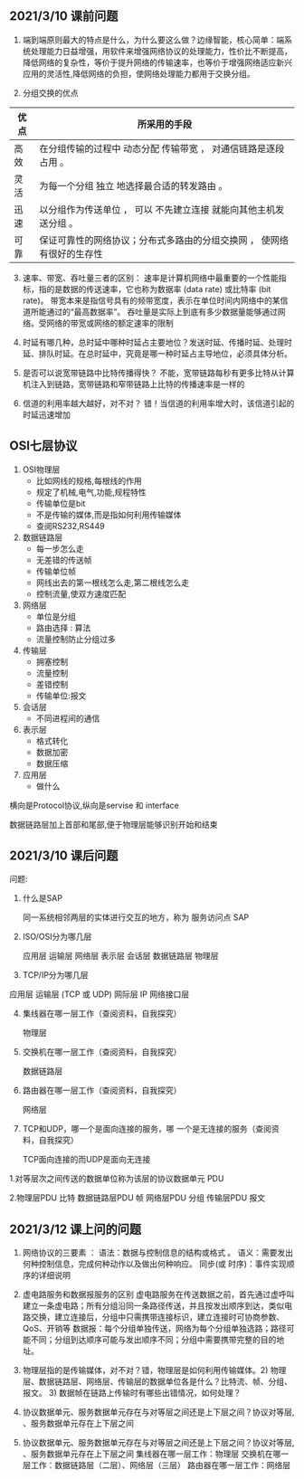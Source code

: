 ## 2021/3/10 课前问题

1)	端到端原则最大的特点是什么，为什么要这么做？边缘智能，核心简单：端系统处理能力日益增强，用软件来增强网络协议的处理能力，性价比不断提高，降低网络的复杂性，等价于提升网络的传输速率，也等价于增强网络适应新兴应用的灵活性,降低网络的负担，使网络处理能力都用于交换分组。

2)	分组交换的优点

| 优点 | 所采用的手段 |
| ---- | ------------ |
|高效 |	在分组传输的过程中 动态分配 传输带宽 ， 对通信链路是逐段占用 。|
|灵活 |	为每一个分组 独立 地选择最合适的转发路由 。|
|迅速|	以分组作为传送单位 ， 可以 不先建立连接 就能向其他主机发送分组 。|
|可靠	|保证可靠性的网络协议；分布式多路由的分组交换网 ， 使网络有很好的生存性|

3)	速率、带宽、吞吐量三者的区别：
速率是计算机网络中最重要的一个性能指标，指的是数据的传送速率，它也称为数据率 (data rate) 或比特率 (bit rate)。
带宽本来是指信号具有的频带宽度，表示在单位时间内网络中的某信道所能通过的“最高数据率”。
吞吐量是实际上到底有多少数据量能够通过网络。受网络的带宽或网络的额定速率的限制

4)	时延有哪几种，总时延中哪种时延占主要地位？发送时延、传播时延、处理时延、排队时延。在总时延中，究竟是哪一种时延占主导地位，必须具体分析。

5)	是否可以说宽带链路中比特传播得快？
不能，宽带链路每秒有更多比特从计算机注入到链路，宽带链路和窄带链路上比特的传播速率是一样的

6)	信道的利用率越大越好，对不对？
错！当信道的利用率增大时，该信道引起的时延迅速增加

## OSI七层协议

1. OSI物理层
   + 比如网线的规格,每根线的作用
   + 规定了机械,电气,功能,规程特性
   + 传输单位是bit
   + 不是传输的媒体,而是指如何利用传输媒体
   + 查阅RS232,RS449
2. 数据链路层
   + 每一步怎么走
   + 无差错的传送帧
   + 传输单位帧
   + 网线出去的第一根线怎么走,第二根线怎么走
   + 控制流量,使双方速度匹配
3. 网络层
   + 单位是分组
   + 路由选择 : 算法
   + 流量控制防止分组过多
4. 传输层
   + 拥塞控制
   + 流量控制
   + 差错控制
   + 传输单位:报文
5. 会话层
   + 不同进程间的通信
6. 表示层
   + 格式转化
   + 数据加密
   + 数据压缩
7. 应用层
   + 做什么

横向是Protocol协议,纵向是servise 和 interface

数据链路层加上首部和尾部,便于物理层能够识别开始和结束

## 2021/3/10 课后问题

问题:

1. 什么是SAP

   同一系统相邻两层的实体进行交互的地方，称为
   服务访问点 SAP

2. ISO/OSI分为哪几层

   应用层
   运输层
   网络层
   表示层
   会话层
   数据链路层
   物理层

3.  TCP/IP分为哪几层

   应用层
   运输层 (TCP 或 UDP)
   网际层 IP
   网络接口层

4. 集线器在哪一层工作（查阅资料，自我探究）

   物理层

5. 交换机在哪一层工作（查阅资料，自我探究）

   数据链路层

6. 路由器在哪一层工作（查阅资料，自我探究）

   网络层

7. TCP和UDP，哪一个是面向连接的服务，哪
   一个是无连接的服务（查阅资料，自我探究）

   TCP面向连接的而UDP是面向无连接

1.对等层次之间传送的数据单位称为该层的协议数据单元 PDU

2.物理层PDU 比特 数据链路层PDU 帧 网络层PDU 分组 传输层PDU 报文

## 2021/3/12 课上问的问题

1. 网络协议的三要素 ：
   	语法：数据与控制信息的结构或格式 。
   	语义：需要发出何种控制信息，完成何种动作以及做出何种响应。
   	同步(或 时序)：事件实现顺序的详细说明

2. 虚电路服务和数据报服务的区别
   虚电路服务在传送数据之前，首先通过虚呼叫建立一条虚电路；所有分组沿同一条路径传送，并且按发出顺序到达，类似电路交换，建立连接后，分组中只需携带连接标识，建立连接时可协商参数、QoS、开销等
   数据报：每个分组单独传送，网络为每个分组单独选路；路径可能不同；分组到达顺序可能与发出顺序不同；分组中需要携带完整的目的地址。

3. 物理层指的是传输媒体，对不对？错，物理层是如何利用传输媒体。2) 物理层、数据链路层、网络层、传输层的数据单位各是什么？比特流、帧、分组、报文。 3) 数据帧在链路上传输时有哪些出错情况，如何处理？
   
4. 协议数据单元、服务数据单元存在与对等层之间还是上下层之间？协议对等层, 、服务数据单元存在上下层之间

5. 协议数据单元、服务数据单元存在与对等层之间还是上下层之间？协议对等层, 、服务数据单元存在上下层之间
    	集线器在哪一层工作：物理层
    	交换机在哪一层工作：数据链路层（二层）、网络层（三层）
    	路由器在哪一层工作：网络层
    
    